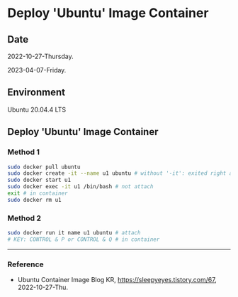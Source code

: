 # Deploy 'Ubuntu' Image Container

## Date

2022-10-27-Thursday.

2023-04-07-Friday.

## Environment

Ubuntu 20.04.4 LTS

## Deploy 'Ubuntu' Image Container

### Method 1

```bash
sudo docker pull ubuntu
sudo docker create -it --name u1 ubuntu # without '-it': exited right away
sudo docker start u1
sudo docker exec -it u1 /bin/bash # not attach
exit # in container
sudo docker rm u1
```

### Method 2

```bash
sudo docker run it name u1 ubuntu # attach
# KEY: CONTROL & P or CONTROL & Q # in container
```

---

### Reference
- Ubuntu Container Image Blog KR, https://sleepyeyes.tistory.com/67, 2022-10-27-Thu.
